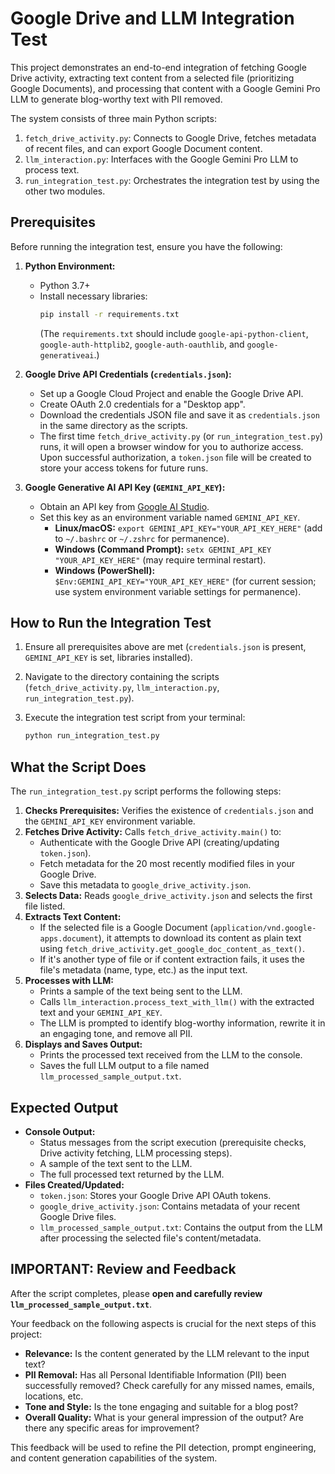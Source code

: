 # Google Drive and LLM Integration Test

This project demonstrates an end-to-end integration of fetching Google Drive activity, extracting text content from a selected file (prioritizing Google Documents), and processing that content with a Google Gemini Pro LLM to generate blog-worthy text with PII removed.

The system consists of three main Python scripts:
1.  `fetch_drive_activity.py`: Connects to Google Drive, fetches metadata of recent files, and can export Google Document content.
2.  `llm_interaction.py`: Interfaces with the Google Gemini Pro LLM to process text.
3.  `run_integration_test.py`: Orchestrates the integration test by using the other two modules.

## Prerequisites

Before running the integration test, ensure you have the following:

1.  **Python Environment:**
    *   Python 3.7+
    *   Install necessary libraries:
        ```bash
        pip install -r requirements.txt
        ```
        (The `requirements.txt` should include `google-api-python-client`, `google-auth-httplib2`, `google-auth-oauthlib`, and `google-generativeai`.)

2.  **Google Drive API Credentials (`credentials.json`):**
    *   Set up a Google Cloud Project and enable the Google Drive API.
    *   Create OAuth 2.0 credentials for a "Desktop app".
    *   Download the credentials JSON file and save it as `credentials.json` in the same directory as the scripts.
    *   The first time `fetch_drive_activity.py` (or `run_integration_test.py`) runs, it will open a browser window for you to authorize access. Upon successful authorization, a `token.json` file will be created to store your access tokens for future runs.

3.  **Google Generative AI API Key (`GEMINI_API_KEY`):**
    *   Obtain an API key from [Google AI Studio](https://makersuite.google.com/).
    *   Set this key as an environment variable named `GEMINI_API_KEY`.
        *   **Linux/macOS:** `export GEMINI_API_KEY="YOUR_API_KEY_HERE"` (add to `~/.bashrc` or `~/.zshrc` for permanence).
        *   **Windows (Command Prompt):** `setx GEMINI_API_KEY "YOUR_API_KEY_HERE"` (may require terminal restart).
        *   **Windows (PowerShell):** `$Env:GEMINI_API_KEY="YOUR_API_KEY_HERE"` (for current session; use system environment variable settings for permanence).

## How to Run the Integration Test

1.  Ensure all prerequisites above are met (`credentials.json` is present, `GEMINI_API_KEY` is set, libraries installed).
2.  Navigate to the directory containing the scripts (`fetch_drive_activity.py`, `llm_interaction.py`, `run_integration_test.py`).
3.  Execute the integration test script from your terminal:

    ```bash
    python run_integration_test.py
    ```

## What the Script Does

The `run_integration_test.py` script performs the following steps:

1.  **Checks Prerequisites:** Verifies the existence of `credentials.json` and the `GEMINI_API_KEY` environment variable.
2.  **Fetches Drive Activity:** Calls `fetch_drive_activity.main()` to:
    *   Authenticate with the Google Drive API (creating/updating `token.json`).
    *   Fetch metadata for the 20 most recently modified files in your Google Drive.
    *   Save this metadata to `google_drive_activity.json`.
3.  **Selects Data:** Reads `google_drive_activity.json` and selects the first file listed.
4.  **Extracts Text Content:**
    *   If the selected file is a Google Document (`application/vnd.google-apps.document`), it attempts to download its content as plain text using `fetch_drive_activity.get_google_doc_content_as_text()`.
    *   If it's another type of file or if content extraction fails, it uses the file's metadata (name, type, etc.) as the input text.
5.  **Processes with LLM:**
    *   Prints a sample of the text being sent to the LLM.
    *   Calls `llm_interaction.process_text_with_llm()` with the extracted text and your `GEMINI_API_KEY`.
    *   The LLM is prompted to identify blog-worthy information, rewrite it in an engaging tone, and remove all PII.
6.  **Displays and Saves Output:**
    *   Prints the processed text received from the LLM to the console.
    *   Saves the full LLM output to a file named `llm_processed_sample_output.txt`.

## Expected Output

*   **Console Output:**
    *   Status messages from the script execution (prerequisite checks, Drive activity fetching, LLM processing steps).
    *   A sample of the text sent to the LLM.
    *   The full processed text returned by the LLM.
*   **Files Created/Updated:**
    *   `token.json`: Stores your Google Drive API OAuth tokens.
    *   `google_drive_activity.json`: Contains metadata of your recent Google Drive files.
    *   `llm_processed_sample_output.txt`: Contains the output from the LLM after processing the selected file's content/metadata.

## **IMPORTANT: Review and Feedback**

After the script completes, please **open and carefully review `llm_processed_sample_output.txt`**.

Your feedback on the following aspects is crucial for the next steps of this project:
*   **Relevance:** Is the content generated by the LLM relevant to the input text?
*   **PII Removal:** Has all Personal Identifiable Information (PII) been successfully removed? Check carefully for any missed names, emails, locations, etc.
*   **Tone and Style:** Is the tone engaging and suitable for a blog post?
*   **Overall Quality:** What is your general impression of the output? Are there any specific areas for improvement?

This feedback will be used to refine the PII detection, prompt engineering, and content generation capabilities of the system.
